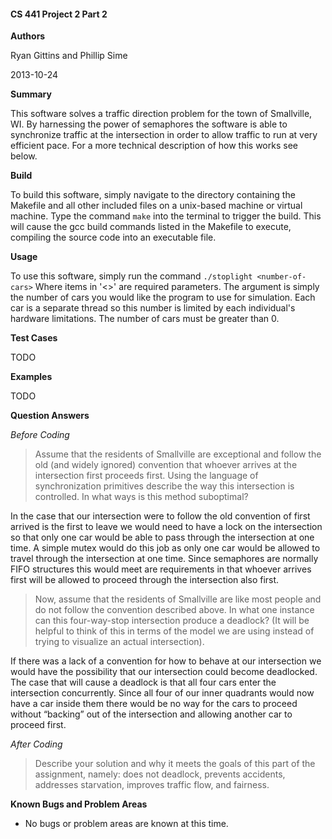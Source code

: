 #### CS 441 Project 2 Part 2 ####

__Authors__

Ryan Gittins and Phillip Sime

2013-10-24

__Summary__

This software solves a traffic direction problem for the town of Smallville, WI.  By harnessing the power of semaphores the software is able to synchronize traffic at the intersection in order to allow traffic to run at very efficient pace.  For a more technical description of how this works see below.

__Build__

To build this software, simply navigate to the directory containing the Makefile and all other included files on a unix-based machine or virtual machine. Type the command `make` into the terminal to trigger the build. This will cause the gcc build commands listed in the Makefile to execute, compiling the source code into an executable file.

__Usage__

To use this software, simply run the command `./stoplight <number-of-cars>`  Where items in '<>' are required parameters.  The argument <number-of-cars> is simply the number of cars you would like the program to use for simulation.  Each car is a separate  thread so this number is limited by each individual's hardware limitations.  The number of cars must be greater than 0.

__Test Cases__

TODO

__Examples__

TODO

__Question Answers__

_Before Coding_

>Assume that the residents of Smallville are exceptional and follow the old (and widely ignored) convention that whoever arrives at the intersection first proceeds first. Using the language of synchronization primitives describe the way this intersection is controlled. In what ways is this method suboptimal?

In the case that our intersection were to follow the old convention of first arrived is the first to leave we would need to have a lock on the intersection so that only one car would be able to pass through the intersection at one time.  A simple mutex would do this job as only one car would be allowed to travel through the intersection at one time.  Since semaphores are normally FIFO structures this would meet are requirements in that whoever arrives first will be allowed to proceed through the intersection also first. 

>Now, assume that the residents of Smallville are like most people and do not follow the convention described above. In what one instance can this four-way-stop intersection produce a deadlock? (It will be helpful to think of this in terms of the model we are using instead of trying to visualize an actual intersection).

If there was a lack of a convention for how to behave at our intersection we would have the possibility that our intersection could become deadlocked.  The case that will cause a deadlock is that all four cars enter the intersection concurrently.  Since all four of our inner quadrants would now have a car inside them there would be no way for the cars to proceed without “backing” out of the intersection and allowing another car to proceed first.

_After Coding_

>Describe your solution and why it meets the goals of this part of the assignment, namely: does not deadlock, prevents accidents, addresses starvation, improves traffic flow, and fairness.



__Known Bugs and Problem Areas__
* No bugs or problem areas are known at this time.
